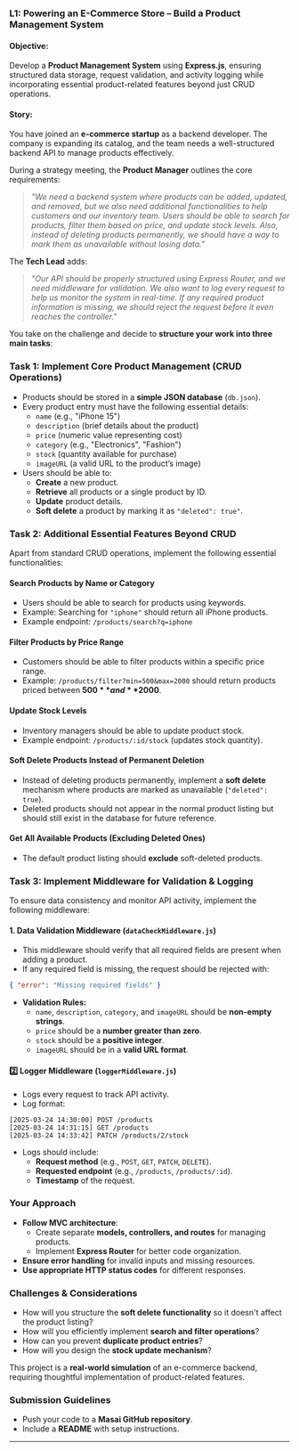 ### **L1: Powering an E-Commerce Store – Build a Product Management System**  

#### **Objective:**  
Develop a **Product Management System** using **Express.js**, ensuring structured data storage, request validation, and activity logging while incorporating essential product-related features beyond just CRUD operations.  

#### **Story:**  

You have joined an **e-commerce startup** as a backend developer. The company is expanding its catalog, and the team needs a well-structured backend API to manage products effectively.  

During a strategy meeting, the **Product Manager** outlines the core requirements:  

> *"We need a backend system where products can be added, updated, and removed, but we also need additional functionalities to help customers and our inventory team. Users should be able to search for products, filter them based on price, and update stock levels. Also, instead of deleting products permanently, we should have a way to mark them as unavailable without losing data."*  

The **Tech Lead** adds:  

> *"Our API should be properly structured using Express Router, and we need middleware for validation. We also want to log every request to help us monitor the system in real-time. If any required product information is missing, we should reject the request before it even reaches the controller."*  

You take on the challenge and decide to **structure your work into three main tasks**:  

### **Task 1: Implement Core Product Management (CRUD Operations)**  
- Products should be stored in a **simple JSON database** (`db.json`).  
- Every product entry must have the following essential details:  
  - `name` (e.g., "iPhone 15")  
  - `description` (brief details about the product)  
  - `price` (numeric value representing cost)  
  - `category` (e.g., "Electronics", "Fashion")  
  - `stock` (quantity available for purchase)  
  - `imageURL` (a valid URL to the product’s image)  
- Users should be able to:  
  - **Create** a new product.  
  - **Retrieve** all products or a single product by ID.  
  - **Update** product details.  
  - **Soft delete** a product by marking it as `"deleted": true"`.  

### **Task 2: Additional Essential Features Beyond CRUD**  
Apart from standard CRUD operations, implement the following essential functionalities:  

#### **Search Products by Name or Category**  
- Users should be able to search for products using keywords.  
- Example: Searching for `"iphone"` should return all iPhone products.  
- Example endpoint: `/products/search?q=iphone`  

#### **Filter Products by Price Range**  
- Customers should be able to filter products within a specific price range.  
- Example: `/products/filter?min=500&max=2000` should return products priced between **$500** and **$2000**.  

#### **Update Stock Levels**  
- Inventory managers should be able to update product stock.  
- Example endpoint: `/products/:id/stock` (updates stock quantity).  

#### **Soft Delete Products Instead of Permanent Deletion**  
- Instead of deleting products permanently, implement a **soft delete** mechanism where products are marked as unavailable (`"deleted": true`).  
- Deleted products should not appear in the normal product listing but should still exist in the database for future reference.  

#### **Get All Available Products (Excluding Deleted Ones)**  
- The default product listing should **exclude** soft-deleted products.  

### **Task 3: Implement Middleware for Validation & Logging**  
To ensure data consistency and monitor API activity, implement the following middleware:  

#### **1. Data Validation Middleware (`dataCheckMiddleware.js`)**  
- This middleware should verify that all required fields are present when adding a product.  
- If any required field is missing, the request should be rejected with:  

```json
{ "error": "Missing required fields" }
```

- **Validation Rules:**  
  - `name`, `description`, `category`, and `imageURL` should be **non-empty strings**.  
  - `price` should be a **number greater than zero**.  
  - `stock` should be a **positive integer**.  
  - `imageURL` should be in a **valid URL format**.  

#### **2️⃣ Logger Middleware (`loggerMiddleware.js`)**  
- Logs every request to track API activity.  
- Log format:  

```
[2025-03-24 14:30:00] POST /products
[2025-03-24 14:31:15] GET /products
[2025-03-24 14:33:42] PATCH /products/2/stock
```

- Logs should include:  
  - **Request method** (e.g., `POST`, `GET`, `PATCH`, `DELETE`).  
  - **Requested endpoint** (e.g., `/products`, `/products/:id`).  
  - **Timestamp** of the request.  

### **Your Approach**  
- **Follow MVC architecture**:  
  - Create separate **models, controllers, and routes** for managing products.  
  - Implement **Express Router** for better code organization.  
- **Ensure error handling** for invalid inputs and missing resources.  
- **Use appropriate HTTP status codes** for different responses.  

### **Challenges & Considerations**  
- How will you structure the **soft delete functionality** so it doesn't affect the product listing?  
- How will you efficiently implement **search and filter operations**?  
- How can you prevent **duplicate product entries**?  
- How will you design the **stock update mechanism**?  

This project is a **real-world simulation** of an e-commerce backend, requiring thoughtful implementation of product-related features.  

### **Submission Guidelines**  
- Push your code to a **Masai GitHub repository**.  
- Include a **README** with setup instructions.  

---